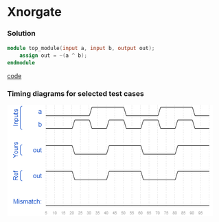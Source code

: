 # Xnorgate
### Solution
```Verilog
module top_module(input a, input b, output out);
    assign out = ~(a ^ b);
endmodule
```
[code](./8.v)

### Timing diagrams for selected test cases
![result](./result.png)

